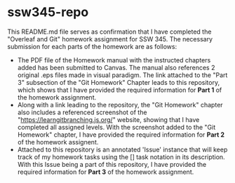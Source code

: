 # ssw345-repo

This README.md file serves as confirmation that I have completed the "Overleaf and Git" homework assignment for SSW 345. The necessary submission for each parts of the homework are as follows:

- The PDF file of the Homework manual with the instructed chapters added has been submitted to Canvas. The manual also references 2 original .eps files made in visual paradigm. The link attached to the "Part 3" subsection of the "Git Homework" Chapter leads to this repository, which shows that I have provided the required information for **Part 1** of the homework assignment.
- Along with a link leading to the repository, the "Git Homework" chapter also includes a referenced screenshot of the "https://learngitbranching.js.org/" website, showing that I have completed all assigned levels. With the screenshot added to the "Git Homework" chapter, I have provided the required information for **Part 2** of the homework assignent. 
- Attached to this repository is an annotated 'Issue' instance that will keep track of my homework tasks using the [] task notation in its description. With this Issue being a part of this repository, I have provided the required information for **Part 3** of the homework assignment.
  

